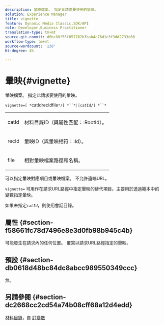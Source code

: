 ```yaml
---
description: 暈映檔案。 指定此請求要使用的暈映。
solution: Experience Manager
title: vignette
feature: Dynamic Media Classic,SDK/API
role: Developer,Business Practitioner
translation-type: tm+mt
source-git-commit: d0bc88f55f857762b3bab4c76d1e3f3dd2733d60
workflow-type: tm+mt
source-wordcount: '130'
ht-degree: 4%

---
```



# 暈映{#vignette}

暈映檔案。 指定此請求要使用的暈映。

`vignette=[ *`catIdrecIdfile`*/] *``*|[catId/] *``*`

<table id="simpletable_432EC5501CA3431B83A762C3EE4E8DD2"> 
 <tr class="strow"> 
  <td class="stentry"> <p><span class="varname"> catId</span> </p> </td> 
  <td class="stentry"> <p>材料目錄ID（與<span class="codeph">屬性匹配：:RootId</span>）。 </p></td> 
 </tr> 
 <tr class="strow"> 
  <td class="stentry"> <p><span class="varname"> recId</span> </p></td> 
  <td class="stentry"> <p>暈映ID（與<span class="codeph">暈映相符：:Id</span>）。 </p></td> 
 </tr> 
 <tr class="strow"> 
  <td class="stentry"> <p><span class="varname"> file</span> </p></td> 
  <td class="stentry"> <p>相對暈映檔案路徑和名稱。 </p></td> 
 </tr> 
</table>

可以指定暈映對應項目或暈映檔案。 不允許遠端URL。

`vignette=` 可用作在請求URL路徑中指定暈映的替代項目。主要用於透過範本中的變數指定暈映。

如果未指定&#x200B;*`catId`*，則使用會話目錄。

## 屬性 {#section-f58661fc78d7496e8e3d0fb98b945c4b}

可能發生在請求內的任何位置。 覆寫以請求URL路徑指定的暈映。

## 預設 {#section-db0618d48bc84dc8abcc989550349ccc}

無。

## 另請參閱 {#section-dc2668cc2cd54a74b08cff68a12d4edd}

[材料目錄](../../../../../ir-api/http-protocol/image-rendering-api-ref/c-ir-http-protocol-ref/c-ir-http-protocol-syntax-and-features/c-ir-http-material-catalogs/c-ir-http-material-catalogs.md#concept-772742c1688f420a88a56f5136ad1db2)，自 [訂變數](../../../../../ir-api/http-protocol/image-rendering-api-ref/c-ir-http-protocol-ref/c-ir-http-protocol-syntax-and-features/c-ir-custom-variables/c-ir-custom-variables.md#concept-8a1d9a50d09a4b7b97b8c83365971f96)
